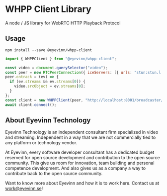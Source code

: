 # WHPP Client Library

A node / JS library for WebRTC HTTP Playback Protocol

## Usage

```
npm install --save @eyevinn/whpp-client
```

```javascript
import { WHPPClient } from "@eyevinn/whpp-client";

const video = document.querySelector("video");
const peer = new RTCPeerConnection({ iceServers: [{ urls: "stun:stun.l.google.com:19302" }] });
peer.ontrack = (ev) => {
  if (ev.streams && ev.streams[0]) {
    video.srcObject = ev.streams[0];
  }
};
const client = new WHPPClient(peer, "http://localhost:8001/broadcaster/channel/test");
await client.connect();

```

## About Eyevinn Technology

Eyevinn Technology is an independent consultant firm specialized in video and streaming. Independent in a way that we are not commercially tied to any platform or technology vendor.

At Eyevinn, every software developer consultant has a dedicated budget reserved for open source development and contribution to the open source community. This give us room for innovation, team building and personal competence development. And also gives us as a company a way to contribute back to the open source community.

Want to know more about Eyevinn and how it is to work here. Contact us at work@eyevinn.se!
